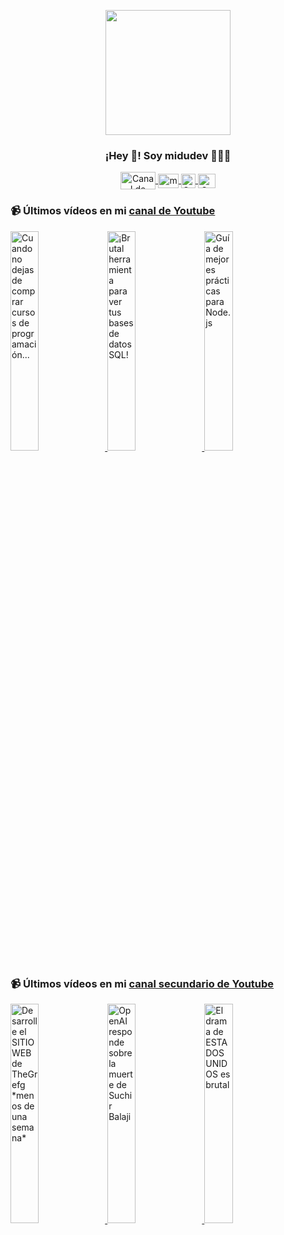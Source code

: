 <p align="center" width="300">
   <img align="center" width="200" src="https://user-images.githubusercontent.com/1561955/106762302-fda9de00-6635-11eb-99be-3ef744e60c0e.png" />
   <h3 align="center">¡Hey 👋! Soy midudev 👨🏻‍💻</h3>
</p>

<p align="center">
   <a href="https://twitch.tv/midudev" target="blank">
    <img align="center" src="https://upload.wikimedia.org/wikipedia/commons/c/ce/Twitch_logo_2019.svg" alt="Canal de Twitch de midudev" height="28px" width="56px" />
  </a>
  <span style="width: 8px;"> </span>
   <a href="https://youtube.com/midudev" target="blank">
    <img align="center" src="https://upload.wikimedia.org/wikipedia/commons/0/09/YouTube_full-color_icon_%282017%29.svg" alt="midudev" height="23px" width="33px" />
  </a>
  <span style="width: 8px;"> </span>
  <a href="https://instagram.com/midu.dev" target="blank">
    <img align="center" src="https://upload.wikimedia.org/wikipedia/commons/e/e7/Instagram_logo_2016.svg" alt="Canal de Instagram de midu.dev" height="23px" width="23px" />
  </a>
  <span style="width: 8px;"> </span>
  <a href="https://twitter.com/midudev" target="blank">
    <img align="center" src="https://upload.wikimedia.org/wikipedia/commons/thumb/6/6f/Logo_of_Twitter.svg/2491px-Logo_of_Twitter.svg.png" alt="Canal de Twitter de midudev" height="23px" width="28px" />
  </a>
</p>

### 📹 Últimos vídeos en mi [canal de Youtube](https://youtube.com/midudev?sub_confirmation=1)

<a href='https://youtu.be/mm88biQrlhY' target='_blank'>
  <img width='30%' src='https://img.youtube.com/vi/mm88biQrlhY/mqdefault.jpg' alt='Cuando no dejas de comprar cursos de programación...' />
</a>
<a href='https://youtu.be/r43SI3OL3oQ' target='_blank'>
  <img width='30%' src='https://img.youtube.com/vi/r43SI3OL3oQ/mqdefault.jpg' alt='¡Brutal herramienta para ver tus bases de datos SQL!' />
</a>
<a href='https://youtu.be/9HpuOJx9Kxg' target='_blank'>
  <img width='30%' src='https://img.youtube.com/vi/9HpuOJx9Kxg/mqdefault.jpg' alt='Guía de mejores prácticas para Node.js' />
</a>

### 📹 Últimos vídeos en mi [canal secundario de Youtube](https://youtube.com/midulive?sub_confirmation=1)

<a href='https://youtu.be/IzPJcrRutmk' target='_blank'>
  <img width='30%' src='https://img.youtube.com/vi/IzPJcrRutmk/mqdefault.jpg' alt='Desarrolle el SITIO WEB de TheGrefg *menos de una semana*' />
</a>
<a href='https://youtu.be/qy6FrGrdm3o' target='_blank'>
  <img width='30%' src='https://img.youtube.com/vi/qy6FrGrdm3o/mqdefault.jpg' alt='OpenAI responde sobre la muerte de Suchir Balaji' />
</a>
<a href='https://youtu.be/6cAl2tA0NIg' target='_blank'>
  <img width='30%' src='https://img.youtube.com/vi/6cAl2tA0NIg/mqdefault.jpg' alt='El drama de ESTADOS UNIDOS es brutal' />
</a>